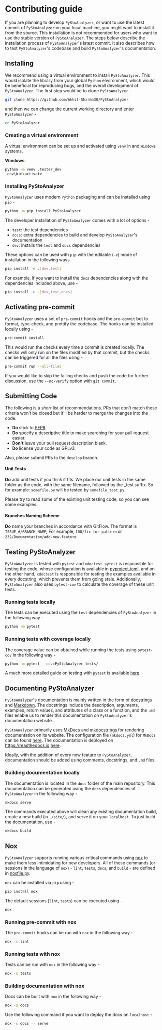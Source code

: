 # Contributing guide

If you are planning to develop `PyStoAnalyzer`, or want to use the latest commit of
`PyStoAnalyzer` on your local machine, you might want to install it from the source.
This installation is not recommended for users who want to use the stable
version of `PyStoAnalyzer`. The steps below describe the installation process of
`PyStoAnalyzer`'s latest commit. It also describes how to test `PyStoAnalyzer`'s codebase
and build `PyStoAnalyzer`'s documentation.


## Installing

We recommend using a virtual environment to install `PyStoAnalyzer`. This would
isolate the library from your global `Python` environment, which would be
beneficial for reproducing bugs, and the overall development of `PyStoAnalyzer`. The
first step would be to clone `PyStoAnalyzer` -

```bash
git clone https://github.com/Akhil-Sharma30/PyStoAnalyzer
```

and then we can change the current working directory and enter `PyStoAnalyzer` -

```bash
cd PyStoAnalyzer
```

### Creating a virtual environment

A virtual environment can be set up and activated using `venv` in and `Windows` systems.

**Windows**:

```bash
python -m venv .tester_dev
.env\bin\activate
```

### Installing PyStoAnalyzer
`PyStoAnalyzer` uses modern `Python` packaging and can be installed using `pip` -

```bash
python -m pip install PyStoAnalyzer
```

The developer installation of `PyStoAnalyzer` comes with a lot of options -

- `test`: the test dependencies
- `docs`: extra dependencies to build and develop `PyStoAnalyzer`'s documentation
- `dev`: installs the `test` and `docs` dependencies

These options can be used with `pip` with the editable (`-e`) mode of
installation in the following ways -

```bash
pip install -e .[dev,test]
```

For example, if you want to install the `docs` dependencies along with the
dependencies included above, use -

```bash
pip install -e .[dev,test,docs]
```

## Activating pre-commit
`PyStoAnalyzer` uses a set of `pre-commit` hooks and the `pre-commit` bot to format,
type-check, and prettify the codebase. The hooks can be installed locally
using -

```bash
pre-commit install
```

This would run the checks every time a commit is created locally. The checks
will only run on the files modified by that commit, but the checks can be
triggered for all the files using -

```bash
pre-commit run --all-files
```

If you would like to skip the failing checks and push the code for further
discussion, use the `--no-verify` option with `git commit`.

## Submitting Code
The following is a *short* list of recommendations. PRs that don't match these criteria won't be closed but it'll be harder to merge the changes into the code.

* **Do** stick to [PEP8](https://www.python.org/dev/peps/pep-0008/).
* **Do** specify a descriptive title to make searching for your pull request easier.
* **Don't** leave your pull request description blank.
* **Do** license your code as GPLv3.

Also, please submit PRs to the `develop` branch.

#### Unit Tests
**Do** add unit tests if you think it fits. We place our unit tests in the same folder as the code, with the same 
filename, followed by the _test suffix. So for example: `somefile.py` will be tested by `somefile_test.py`.

Please try to read some of the existing unit testing code, so you can see some examples.

#### Branches Naming Scheme
**Do** name your branches in accordance with GitFlow. The format is `ISSUE_#/BRANCH_NAME`; For example, 
`100/fix-for-pattern` or `232/Documentation/add-new-feature`.

## Testing PyStoAnalyzer

`PyStoAnalyzer` is tested with `pytest` and `xdoctest`. `pytest` is responsible for
testing the code, whose configuration is available in
[pyproject.toml](https://github.com/Akhil-Sharma30/PyStoAnalyzer/blob/main/pyproject.toml),
and on the other hand, `xdoctest` is responsible for testing the examples
available in every docstring, which prevents them from going stale.
Additionally, `PyStoAnalyzer` also uses `pytest-cov` to calculate the coverage of
these unit tests.

### Running tests locally

The tests can be executed using the `test` dependencies of `PyStoAnalyzer` in the
following way -

```bash
python -m pytest
```

### Running tests with coverage locally

The coverage value can be obtained while running the tests using `pytest-cov` in
the following way -

```bash
python -m pytest --cov=PyStoAnalyzer tests/
```

A much more detailed guide on testing with `pytest` is available
[here](https://scikit-hep.org/developer/pytest).

## Documenting PyStoAnalyzer

`PyStoAnalyzer`'s documentation is mainly written in the form of
[docstrings](https://peps.python.org/pep-0257/) and
[Markdown](https://en.wikipedia.org/wiki/Markdown). The docstrings include the
description, arguments, examples, return values, and attributes of a class or a
function, and the `.md` files enable us to render this documentation on
`PyStoAnalyzer`'s documentation website.

`PyStoAnalyzer` primarily uses [MkDocs](https://www.mkdocs.org/) and
[mkdocstrings](https://mkdocstrings.github.io/) for rendering documentation on
its website. The configuration file (`mkdocs.yml`) for `MkDocs` can be found
[here](https://github.com/Akhil-Sharma30/PyStoAnalyzer/blob/main/mkdocs.yml). The
documentation is deployed on <https://readthedocs.io>
[here](https://PyStoAnalyzer.readthedocs.io/en/latest/).

Ideally, with the addition of every new feature to `PyStoAnalyzer`, documentation
should be added using comments, docstrings, and `.md` files.

### Building documentation locally

The documentation is located in the `docs` folder of the main repository. This
documentation can be generated using the `docs` dependencies of `PyStoAnalyzer` in the
following way -

```bash
mkdocs serve
```

The commands executed above will clean any existing documentation build, create
a new build (in `./site/`), and serve it on your `localhost`. To just build the
documentation, use -

```bash
mkdocs build
```

## Nox

`PyStoAnalyzer` supports running various critical commands using
[nox](https://github.com/wntrblm/nox) to make them less intimidating for new
developers. All of these commands (or sessions in the language of `nox`) -
`lint`, `tests`, `docs`, and `build` - are defined in
[noxfile.py](https://github.com/Akhil-Sharma30/PyStoAnalyzer/blob/main/noxfile.py).

`nox` can be installed via `pip` using -

```bash
pip install nox
```

The default sessions (`lint`, `tests`) can be executed using -

```bash
nox
```

### Running pre-commit with nox

The `pre-commit` hooks can be run with `nox` in the following way -

```bash
nox -s lint
```

### Running tests with nox

Tests can be run with `nox` in the following way -

```bash
nox -s tests
```

### Building documentation with nox

Docs can be built with `nox` in the following way -

```bash
nox -s docs
```

Use the following command if you want to deploy the docs on `localhost` -

```bash
nox -s docs -- serve
```